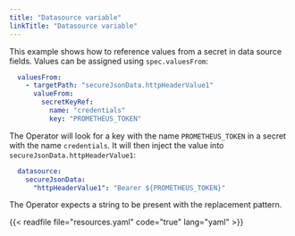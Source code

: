 ```yaml
---
title: "Datasource variable"
linkTitle: "Datasource variable"
---
```


This example shows how to reference values from a secret in data source fields.
Values can be assigned using `spec.valuesFrom`:

```yaml
  valuesFrom:
    - targetPath: "secureJsonData.httpHeaderValue1"
      valueFrom:
        secretKeyRef:
          name: "credentials"
          key: "PROMETHEUS_TOKEN"
```

The Operator will look for a key with the name `PROMETHEUS_TOKEN` in a secret with the name `credentials`.
It will then inject the value into `secureJsonData.httpHeaderValue1`:

```yaml
  datasource:
    secureJsonData:
      "httpHeaderValue1": "Bearer ${PROMETHEUS_TOKEN}"
```

The Operator expects a string to be present with the replacement pattern.

{{< readfile file="resources.yaml" code="true" lang="yaml" >}}

